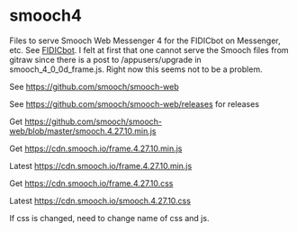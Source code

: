 # smooch4
Files to serve Smooch Web Messenger 4 for the FIDICbot on Messenger, etc. See <a href="http://www.fidic.tips/fidicbot/chatbot.html">FIDICbot</a>.
I felt at first that one cannot serve the Smooch files from gitraw since there is a post to /appusers/upgrade in smooch_4_0_0d_frame.js. Right now this seems not to be a problem.

See https://github.com/smooch/smooch-web

See https://github.com/smooch/smooch-web/releases for releases

Get https://github.com/smooch/smooch-web/blob/master/smooch.4.27.10.min.js

Get https://cdn.smooch.io/frame.4.27.10.min.js

Latest https://cdn.smooch.io/frame.4.27.10.min.js

Get https://cdn.smooch.io/frame.4.27.10.css

Latest https://cdn.smooch.io/smooch.4.27.10.css

If css is changed, need to change name of css and js.
